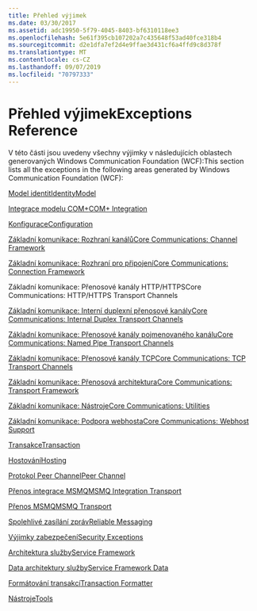 ```yaml
---
title: Přehled výjimek
ms.date: 03/30/2017
ms.assetid: adc19950-5f79-4045-8403-bf6310118ee3
ms.openlocfilehash: 5e61f395cb107202a7c435648f53ad40fce318b4
ms.sourcegitcommit: d2e1dfa7ef2d4e9ffae3d431cf6a4ffd9c8d378f
ms.translationtype: MT
ms.contentlocale: cs-CZ
ms.lasthandoff: 09/07/2019
ms.locfileid: "70797333"
---
```

# <a name="exceptions-reference"></a><span data-ttu-id="b04fa-102">Přehled výjimek</span><span class="sxs-lookup"><span data-stu-id="b04fa-102">Exceptions Reference</span></span>
<span data-ttu-id="b04fa-103">V této části jsou uvedeny všechny výjimky v následujících oblastech generovaných Windows Communication Foundation (WCF):</span><span class="sxs-lookup"><span data-stu-id="b04fa-103">This section lists all the exceptions in the following areas generated by Windows Communication Foundation (WCF):</span></span>  
  
 [<span data-ttu-id="b04fa-104">Model identit</span><span class="sxs-lookup"><span data-stu-id="b04fa-104">IdentityModel</span></span>](identitymodel-exceptions.md)  
  
 [<span data-ttu-id="b04fa-105">Integrace modelu COM+</span><span class="sxs-lookup"><span data-stu-id="b04fa-105">COM+ Integration</span></span>](com-integration.md)  
  
 [<span data-ttu-id="b04fa-106">Konfigurace</span><span class="sxs-lookup"><span data-stu-id="b04fa-106">Configuration</span></span>](configuration.md)  
  
 [<span data-ttu-id="b04fa-107">Základní komunikace: Rozhraní kanálů</span><span class="sxs-lookup"><span data-stu-id="b04fa-107">Core Communications: Channel Framework</span></span>](core-communications-channel-framework.md)  
  
 [<span data-ttu-id="b04fa-108">Základní komunikace: Rozhraní pro připojení</span><span class="sxs-lookup"><span data-stu-id="b04fa-108">Core Communications: Connection Framework</span></span>](core-communications-connection-framework.md)  
  
 <span data-ttu-id="b04fa-109">Základní komunikace: Přenosové kanály HTTP/HTTPS</span><span class="sxs-lookup"><span data-stu-id="b04fa-109">Core Communications: HTTP/HTTPS Transport Channels</span></span>  
  
 [<span data-ttu-id="b04fa-110">Základní komunikace: Interní duplexní přenosové kanály</span><span class="sxs-lookup"><span data-stu-id="b04fa-110">Core Communications: Internal Duplex Transport Channels</span></span>](core-communications-internal-duplex-transport-channels.md)  
  
 [<span data-ttu-id="b04fa-111">Základní komunikace: Přenosové kanály pojmenovaného kanálu</span><span class="sxs-lookup"><span data-stu-id="b04fa-111">Core Communications: Named Pipe Transport Channels</span></span>](core-communications-named-pipe-transport-channels.md)  
  
 [<span data-ttu-id="b04fa-112">Základní komunikace: Přenosové kanály TCP</span><span class="sxs-lookup"><span data-stu-id="b04fa-112">Core Communications: TCP Transport Channels</span></span>](core-communications-tcp-transport-channels.md)  
  
 [<span data-ttu-id="b04fa-113">Základní komunikace: Přenosová architektura</span><span class="sxs-lookup"><span data-stu-id="b04fa-113">Core Communications: Transport Framework</span></span>](core-communications-transport-framework.md)  
  
 [<span data-ttu-id="b04fa-114">Základní komunikace: Nástroje</span><span class="sxs-lookup"><span data-stu-id="b04fa-114">Core Communications: Utilities</span></span>](core-communications-utilities.md)  
  
 [<span data-ttu-id="b04fa-115">Základní komunikace: Podpora webhosta</span><span class="sxs-lookup"><span data-stu-id="b04fa-115">Core Communications: Webhost Support</span></span>](core-communications-webhost-support.md)  
  
 [<span data-ttu-id="b04fa-116">Transakce</span><span class="sxs-lookup"><span data-stu-id="b04fa-116">Transaction</span></span>](transaction-exceptions.md)  
  
 [<span data-ttu-id="b04fa-117">Hostování</span><span class="sxs-lookup"><span data-stu-id="b04fa-117">Hosting</span></span>](hosting-exceptions.md)  
  
 [<span data-ttu-id="b04fa-118">Protokol Peer Channel</span><span class="sxs-lookup"><span data-stu-id="b04fa-118">Peer Channel</span></span>](peer-channel.md)  
  
 [<span data-ttu-id="b04fa-119">Přenos integrace MSMQ</span><span class="sxs-lookup"><span data-stu-id="b04fa-119">MSMQ Integration Transport</span></span>](msmq-integration-transport.md)  
  
 [<span data-ttu-id="b04fa-120">Přenos MSMQ</span><span class="sxs-lookup"><span data-stu-id="b04fa-120">MSMQ Transport</span></span>](msmq-transport.md)  
  
 [<span data-ttu-id="b04fa-121">Spolehlivé zasílání zpráv</span><span class="sxs-lookup"><span data-stu-id="b04fa-121">Reliable Messaging</span></span>](reliable-messaging.md)  
  
 [<span data-ttu-id="b04fa-122">Výjimky zabezpečení</span><span class="sxs-lookup"><span data-stu-id="b04fa-122">Security Exceptions</span></span>](security-exceptions.md)  
  
 [<span data-ttu-id="b04fa-123">Architektura služby</span><span class="sxs-lookup"><span data-stu-id="b04fa-123">Service Framework</span></span>](service-framework.md)  
  
 [<span data-ttu-id="b04fa-124">Data architektury služby</span><span class="sxs-lookup"><span data-stu-id="b04fa-124">Service Framework Data</span></span>](service-framework-data.md)  
  
 [<span data-ttu-id="b04fa-125">Formátování transakcí</span><span class="sxs-lookup"><span data-stu-id="b04fa-125">Transaction Formatter</span></span>](transaction-formatter.md)  
  
 [<span data-ttu-id="b04fa-126">Nástroje</span><span class="sxs-lookup"><span data-stu-id="b04fa-126">Tools</span></span>](tools.md)
